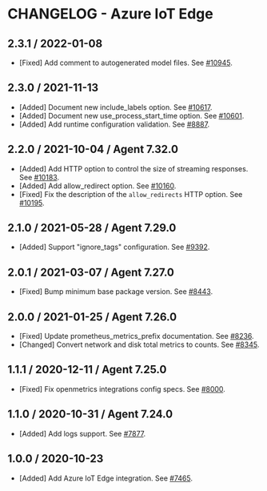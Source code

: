 # CHANGELOG - Azure IoT Edge

## 2.3.1 / 2022-01-08

* [Fixed] Add comment to autogenerated model files. See [#10945](https://github.com/DataDog/integrations-core/pull/10945).

## 2.3.0 / 2021-11-13

* [Added] Document new include_labels option. See [#10617](https://github.com/DataDog/integrations-core/pull/10617).
* [Added] Document new use_process_start_time option. See [#10601](https://github.com/DataDog/integrations-core/pull/10601).
* [Added] Add runtime configuration validation. See [#8887](https://github.com/DataDog/integrations-core/pull/8887).

## 2.2.0 / 2021-10-04 / Agent 7.32.0

* [Added] Add HTTP option to control the size of streaming responses. See [#10183](https://github.com/DataDog/integrations-core/pull/10183).
* [Added] Add allow_redirect option. See [#10160](https://github.com/DataDog/integrations-core/pull/10160).
* [Fixed] Fix the description of the `allow_redirects` HTTP option. See [#10195](https://github.com/DataDog/integrations-core/pull/10195).

## 2.1.0 / 2021-05-28 / Agent 7.29.0

* [Added] Support "ignore_tags" configuration. See [#9392](https://github.com/DataDog/integrations-core/pull/9392).

## 2.0.1 / 2021-03-07 / Agent 7.27.0

* [Fixed] Bump minimum base package version. See [#8443](https://github.com/DataDog/integrations-core/pull/8443).

## 2.0.0 / 2021-01-25 / Agent 7.26.0

* [Fixed] Update prometheus_metrics_prefix documentation. See [#8236](https://github.com/DataDog/integrations-core/pull/8236).
* [Changed] Convert network and disk total metrics to counts. See [#8345](https://github.com/DataDog/integrations-core/pull/8345).

## 1.1.1 / 2020-12-11 / Agent 7.25.0

* [Fixed] Fix openmetrics integrations config specs. See [#8000](https://github.com/DataDog/integrations-core/pull/8000).

## 1.1.0 / 2020-10-31 / Agent 7.24.0

* [Added] Add logs support. See [#7877](https://github.com/DataDog/integrations-core/pull/7877).

## 1.0.0 / 2020-10-23

* [Added] Add Azure IoT Edge integration. See [#7465](https://github.com/DataDog/integrations-core/pull/7465).

